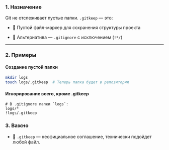 ### 1. Назначение

Git не отслеживает пустые папки. `.gitkeep` — это:

- 📌 Пустой файл-маркер для сохранения структуры проекта

- 🔧 Альтернатива — `.gitignore` с исключением (`!*/`)

---
### 2. Примеры

#### Создание пустой папки

```bash
mkdir logs  
touch logs/.gitkeep  # Теперь папка будет в репозитории  
```
#### Игнорирование всего, кроме .gitkeep

```plaintext
# В .gitignore папки `logs`:  
logs/*  
!logs/.gitkeep  

```
### 3. Важно

- 🔄 `.gitkeep` — неофициальное соглашение, технически подойдет любой файл.